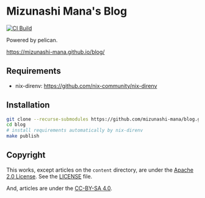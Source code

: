 # Mizunashi Mana's Blog

[![CI Build](https://github.com/mizunashi-mana/blog/actions/workflows/build-for-ci.yml/badge.svg)](https://github.com/mizunashi-mana/blog/actions/workflows/build-for-ci.yml)

Powered by pelican.

https://mizunashi-mana.github.io/blog/

## Requirements

* nix-direnv: https://github.com/nix-community/nix-direnv

## Installation

```bash
git clone --recurse-submodules https://github.com/mizunashi-mana/blog.git
cd blog
# install requirements automatically by nix-direnv
make publish
```

## Copyright

This works, except articles on the `content` directory, are under the [Apache 2.0 License](https://www.apache.org/licenses/LICENSE-2.0).
See the [LICENSE](LICENSE) file.

And, articles are under the [CC-BY-SA 4.0](https://creativecommons.org/licenses/by-sa/4.0/).
